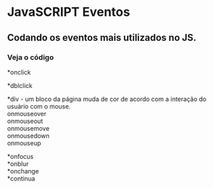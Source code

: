 # JavaSCRIPT Eventos

## Codando os eventos mais utilizados no JS.

### Veja o código 

*onclick

*dblclick

*div - um bloco da página muda de cor de acordo com a interação do usuário com o mouse.<br />
    onmouseover<br />
    onmouseout<br />
    onmousemove<br/>
    onmousedown<br />
    onmouseup<br />

*onfocus<br />
*onblur<br />
*onchange<br />
*continua